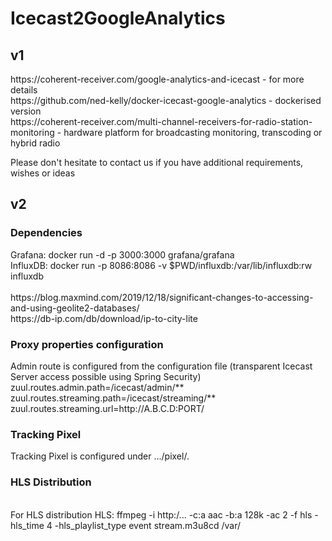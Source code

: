 # Icecast2GoogleAnalytics
<h2>v1</h2>
https://coherent-receiver.com/google-analytics-and-icecast - for more details <br /> 
https://github.com/ned-kelly/docker-icecast-google-analytics - dockerised version  <br />
https://coherent-receiver.com/multi-channel-receivers-for-radio-station-monitoring - hardware platform for broadcasting monitoring, transcoding or hybrid radio <br />

Please don't hesitate to contact us if you have additional requirements, wishes or ideas 
<br />
<h2>v2</h2>
<h3>Dependencies</h3>
Grafana:
docker run -d -p 3000:3000 grafana/grafana <br />
InfluxDB: docker run -p 8086:8086  -v $PWD/influxdb:/var/lib/influxdb:rw influxdb <br />
<br />
https://blog.maxmind.com/2019/12/18/significant-changes-to-accessing-and-using-geolite2-databases/
<br />
https://db-ip.com/db/download/ip-to-city-lite

<h3>Proxy properties configuration</h3>
Admin route is configured from the configuration file (transparent Icecast Server access possible using Spring Security)
<br />
zuul.routes.admin.path=/icecast/admin/** <br />
zuul.routes.streaming.path=/icecast/streaming/** <br />
zuul.routes.streaming.url=http://A.B.C.D:PORT/
<h3>Tracking Pixel</h3>
Tracking Pixel is configured under .../pixel/. 

<h3>HLS Distribution</h3>
<br />
For HLS distribution
HLS: ffmpeg -i http:/... -c:a aac -b:a 128k -ac 2 -f hls -hls_time 4 -hls_playlist_type event stream.m3u8cd /var/
